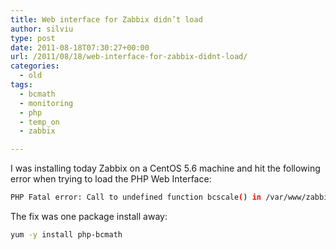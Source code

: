 ```yaml
---
title: Web interface for Zabbix didn’t load
author: silviu
type: post
date: 2011-08-18T07:30:27+00:00
url: /2011/08/18/web-interface-for-zabbix-didnt-load/
categories:
  - old
tags:
  - bcmath
  - monitoring
  - php
  - temp_on
  - zabbix

---
```

I was installing today Zabbix on a CentOS 5.6 machine and hit the following error when trying to load the PHP Web Interface:

```bash
PHP Fatal error: Call to undefined function bcscale() in /var/www/zabbix/include/defines.inc.php on line 797
```

The fix was one package install away:

```bash
yum -y install php-bcmath
```